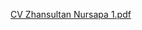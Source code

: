 [CV Zhansultan Nursapa 1.pdf](https://github.com/Zhansultan7/The-Final-Project/files/8042948/CV.Zhansultan.Nursapa.1.pdf)
